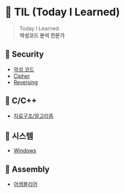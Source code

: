 # 🌸 TIL (Today I Learned)
> Today I Learned.  
> **악성코드 분석 전문가**


## 📌 Security
- [악성 코드](./malicious%20code/)
- [Cipher](./Cipher/)
- [Reversing](./Reversing/)

## 📌 C/C++
- [자료구조/알고리즘](./Algorithm/)

## 📌 시스템
- [Windows](./Windows/)

## 📌 Assembly
- [어셈블리어](./Assembly/)